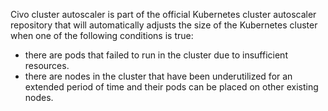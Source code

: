 Civo cluster autoscaler is part of the official Kubernetes cluster autoscaler repository  that will automatically adjusts the size of the Kubernetes cluster when one of the following conditions is true:

- there are pods that failed to run in the cluster due to insufficient resources.
- there are nodes in the cluster that have been underutilized for an extended period of time and their pods can be placed on other existing nodes.
